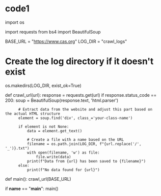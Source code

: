   # code1
import os

import requests
  from bs4 import BeautifulSoup
  
  BASE_URL = "https://www.cas.org"
  LOG_DIR = "crawl_logs"
  
  # Create the log directory if it doesn't exist
  os.makedirs(LOG_DIR, exist_ok=True)
  
  def crawl_url(url):
      response = requests.get(url)
      if response.status_code == 200:
          soup = BeautifulSoup(response.text, 'html.parser')
  
          # Extract data from the website and adjust this part based on the actual HTML structure
          element = soup.find('div', class_='your-class-name')
  
          if element is not None:
              data = element.get_text()
  
              # Create a file with a name based on the URL
              filename = os.path.join(LOG_DIR, f"{url.replace('/', '_')}.txt")
              with open(filename, 'w') as file:
                  file.write(data)
              print(f"Data from {url} has been saved to {filename}")
          else:
              print(f"No data found for {url}")
  
  def main():
      crawl_url(BASE_URL)
  
  if __name__ == "__main__":
      main()
